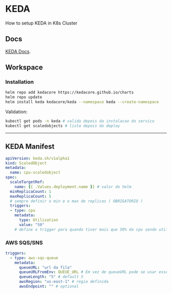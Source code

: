 # KEDA  

How to setup KEDA in K8s Cluster

## Docs

[KEDA Docs](https://keda.sh/docs/1.5/concepts/scaling-deployments/).

## Workspace

### Installation

```bash
helm repo add kedacore https://kedacore.github.io/charts
helm repo update
helm install keda kedacore/keda --namespace keda --create-namespace
```

Validation:
```bash
kubectl get pods -n keda # valida depois da instalacao do servico 
kubectl get scaledobjects # lista depois do deploy
```

---

## KEDA Manifest
```yaml
apiVersion: keda.sh/v1alpha1
kind: ScaledObject
metadata:
  name: cpu-scaledobject
spec:
  scaleTargetRef:
    name: {{ .Values.deployment.name }} # valor do helm
  minReplicaCount: 1
  maxReplicaCount: 5 
  # sempre definir o min e o max de replicas ( OBRIGATORIO )
  triggers: 
  - type: cpu
    metadata:
      type: Utilization
      value: "50"
	# define o trigger para quando tiver mais que 50% da cpu sendo utilizada ira escalar
```

### AWS SQS/SNS
```yaml
triggers:
  - type: aws-sqs-queue
    metadata:
      queueURL: "url da fila"
      queueURLFromEnv: QUEUE_URL # Em vez de queueURL pode se usar esse
      queueLength: "5" # default 5
      awsRegion: "us-east-1" # regia definida
      awsEndpoint: "" # optional
```
